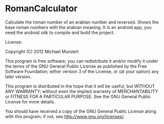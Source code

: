 RomanCalculator
===============

Calculate the roman number of an arabian number and reversed. Shows the base roman numbers with the arabian meaning.
It is an android app, you need the android sdk to compile and build the project.

License:

Copyright (C) 2012  Michael Munzert

This program is free software; you can redistribute it and/or modify it under the terms of the GNU General Public License as published by the Free Software Foundation; either version 3 of the License, or (at your option) any later version.

This program is distributed in the hope that it will be useful, but WITHOUT ANY WARRANTY; without even the implied warranty of MERCHANTABILITY or FITNESS FOR A PARTICULAR PURPOSE. See the GNU General Public License for more details.

You should have received a copy of the GNU General Public License along with this program; if not, see <http://www.gnu.org/licenses/>.
